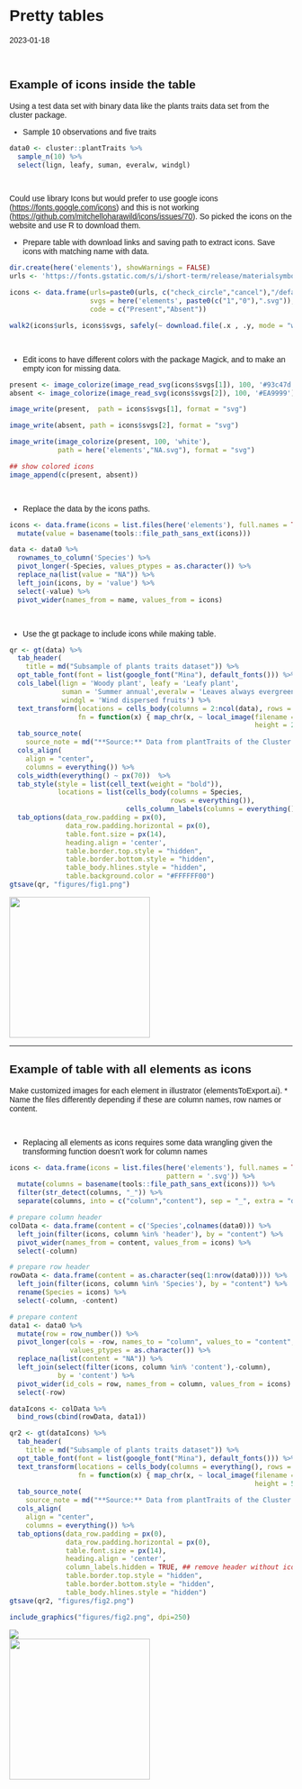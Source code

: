 Pretty tables
================
2023-01-18

<style type="text/css">
body{
font: 14px "Mina", sans-serif;
}
</style>

<br />

## Example of icons inside the table

Using a test data set with binary data like the plants traits data set
from the cluster package.

- Sample 10 observations and five traits

``` r
data0 <- cluster::plantTraits %>% 
  sample_n(10) %>% 
  select(lign, leafy, suman, everalw, windgl) 
```

<br />

Could use library Icons but would prefer to use google icons
(<https://fonts.google.com/icons>) and this is not working
(<https://github.com/mitchelloharawild/icons/issues/70>). So picked the
icons on the website and use R to download them.

- Prepare table with download links and saving path to extract icons.
  Save icons with matching name with data.

``` r
dir.create(here('elements'), showWarnings = FALSE)
urls <- 'https://fonts.gstatic.com/s/i/short-term/release/materialsymbolsoutlined/'

icons <- data.frame(urls=paste0(urls, c("check_circle","cancel"),"/default/48px.svg"),
                    svgs = here('elements', paste0(c("1","0"),".svg")),
                    code = c("Present","Absent"))

walk2(icons$urls, icons$svgs, safely(~ download.file(.x , .y, mode = "wb")))
```

<br />

- Edit icons to have different colors with the package Magick, and to
  make an empty icon for missing data.

``` r
present <- image_colorize(image_read_svg(icons$svgs[1]), 100, '#93c47d')
absent <- image_colorize(image_read_svg(icons$svgs[2]), 100, '#EA9999')

image_write(present,  path = icons$svgs[1], format = "svg")

image_write(absent, path = icons$svgs[2], format = "svg")

image_write(image_colorize(present, 100, 'white'), 
            path = here('elements',"NA.svg"), format = "svg")

## show colored icons
image_append(c(present, absent))
```

<br />

- Replace the data by the icons paths.

``` r
icons <- data.frame(icons = list.files(here('elements'), full.names = TRUE, pattern = '.svg')) %>%
  mutate(value = basename(tools::file_path_sans_ext(icons)))

data <- data0 %>% 
  rownames_to_column('Species') %>% 
  pivot_longer(-Species, values_ptypes = as.character()) %>% 
  replace_na(list(value = "NA")) %>% 
  left_join(icons, by = 'value') %>% 
  select(-value) %>% 
  pivot_wider(names_from = name, values_from = icons)
```

<br />

- Use the gt package to include icons while making table.

``` r
qr <- gt(data) %>% 
  tab_header(
    title = md("Subsample of plants traits dataset")) %>% 
  opt_table_font(font = list(google_font("Mina"), default_fonts())) %>% 
  cols_label(lign = 'Woody plant', leafy = 'Leafy plant', 
             suman = 'Summer annual',everalw = 'Leaves always evergreen',
             windgl = 'Wind dispersed fruits') %>%  
  text_transform(locations = cells_body(columns = 2:ncol(data), rows = everything()),
                 fn = function(x) { map_chr(x, ~ local_image(filename = .x,
                                                             height = 24))}) %>%
  tab_source_note(
    source_note = md("**Source:** Data from plantTraits of the Cluster package.")) %>% 
  cols_align(
    align = "center",
    columns = everything()) %>%
  cols_width(everything() ~ px(70))  %>%
  tab_style(style = list(cell_text(weight = "bold")),
            locations = list(cells_body(columns = Species, 
                                        rows = everything()),
                             cells_column_labels(columns = everything()))) %>% 
  tab_options(data_row.padding = px(0),
              data_row.padding.horizontal = px(0),
              table.font.size = px(14),
              heading.align = 'center',
              table.border.top.style = "hidden",
              table.border.bottom.style = "hidden",
              table_body.hlines.style = "hidden",
              table.background.color = "#FFFFFF00")
gtsave(qr, "figures/fig1.png")
```

<img src="figures/fig1.png" width="250" />

<br />

------------------------------------------------------------------------

## Example of table with all elements as icons

Make customized images for each element in illustrator
(elementsToExport.ai). \* Name the files differently depending if these
are column names, row names or content.

<br />

- Replacing all elements as icons requires some data wrangling given the
  transforming function doesn’t work for column names

``` r
icons <- data.frame(icons = list.files(here('elements'), full.names = TRUE, 
                                       pattern = '.svg')) %>%
  mutate(columns = basename(tools::file_path_sans_ext(icons))) %>% 
  filter(str_detect(columns, "_")) %>% 
  separate(columns, into = c("column","content"), sep = "_", extra = "drop")

# prepare column header
colData <- data.frame(content = c('Species',colnames(data0))) %>% 
  left_join(filter(icons, column %in% 'header'), by = "content") %>% 
  pivot_wider(names_from = content, values_from = icons) %>% 
  select(-column)

# prepare row header
rowData <- data.frame(content = as.character(seq(1:nrow(data0)))) %>% 
  left_join(filter(icons, column %in% 'Species'), by = "content") %>% 
  rename(Species = icons) %>% 
  select(-column, -content)

# prepare content
data1 <- data0 %>% 
  mutate(row = row_number()) %>% 
  pivot_longer(cols = -row, names_to = "column", values_to = "content",
               values_ptypes = as.character()) %>% 
  replace_na(list(content = "NA")) %>% 
  left_join(select(filter(icons, column %in% 'content'),-column), 
            by = 'content') %>% 
  pivot_wider(id_cols = row, names_from = column, values_from = icons) %>% 
  select(-row)

dataIcons <- colData %>% 
  bind_rows(cbind(rowData, data1))
```

``` r
qr2 <- gt(dataIcons) %>% 
  tab_header(
    title = md("Subsample of plants traits dataset")) %>% 
  opt_table_font(font = list(google_font("Mina"), default_fonts())) %>% 
  text_transform(locations = cells_body(columns = everything(), rows = everything()),
                 fn = function(x) { map_chr(x, ~ local_image(filename = .x,
                                                             height = 50))}) %>%
  tab_source_note(
    source_note = md("**Source:** Data from plantTraits of the Cluster package.")) %>% 
  cols_align(
    align = "center",
    columns = everything()) %>%
  tab_options(data_row.padding = px(0),
              data_row.padding.horizontal = px(0),
              table.font.size = px(14),
              heading.align = 'center',
              column_labels.hidden = TRUE, ## remove header without icons paths
              table.border.top.style = "hidden",
              table.border.bottom.style = "hidden",
              table_body.hlines.style = "hidden") 
gtsave(qr2, "figures/fig2.png")

include_graphics("figures/fig2.png", dpi=250)
```

<img src="figures/fig2.png" style="display: block; margin: auto;" />

<img src="figures/fig2.png" width="250" />
